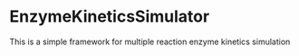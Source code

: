 # EnzymeKineticsSimulator
This is a simple framework for multiple reaction enzyme kinetics simulation

